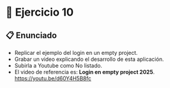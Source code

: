 # 🧪 Ejercicio 10

## 📋 Enunciado

- Replicar el ejemplo del login en un empty project.  
- Grabar un video explicando el desarrollo de esta aplicación.  
- Subirla a Youtube como No listado.  
- El video de referencia es: **Login en empty project 2025**.  
https://youtu.be/d60Y4H5B8fc
